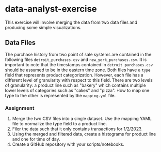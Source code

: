 # data-analyst-exercise
This exercise will involve merging the data from two data files and producing some simple
visualizations.
## Data Files
The purchase history from two point of sale systems are contained in the following files `detroit_purchases.csv` and
`new_york_purchases.csv`. It is important to note that the timestamps contained in `detroit_purchases.csv` should be
assumed to be in the eastern time zone.
Both files have a `type` field that represents product categorization. However, each file has a different level of
granularity with respect to this field. There are two levels of granularity: a product line such as "bakery" which
contains multiple lower levels of categories such as "cakes" and "pizza". How to map one type to the other is
represented by the `mapping.yml` file.
### Assignment
1. Merge the two CSV files into a single dataset. Use the mapping YAML file to normalize the type field to a product
line.
2. Filer the data such that it only contains transactions for 1/2/2023.
3. Using the merged and filtered data, create a histograms for product line and one for time of day.
4. Create a GitHub repository with your scripts/notebooks.